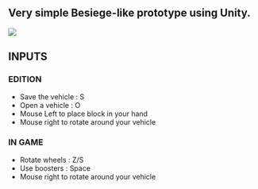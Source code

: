 ## Very simple Besiege-like prototype using Unity.
![](https://github.com/vincent-breysse/CreaBesiege/blob/master/Screens/0.png)

INPUTS 
---------------------------------------------------------------------------------------------------------------------------

### EDITION
- Save the vehicle : S
- Open a vehicle : O
- Mouse Left to place block in your hand
- Mouse right to rotate around your vehicle

### IN GAME
- Rotate wheels : Z/S
- Use boosters : Space
- Mouse right to rotate around your vehicle
